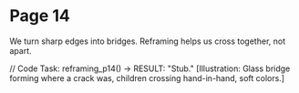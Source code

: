 # Page 14

We turn sharp edges into bridges.
Reframing helps us cross together, not apart.

// Code Task: reframing_p14() → RESULT: "Stub."
[Illustration: Glass bridge forming where a crack was, children crossing hand-in-hand, soft colors.]
